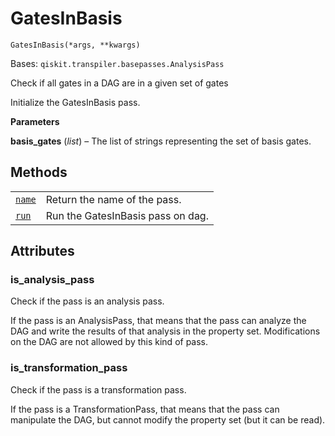 # GatesInBasis

<span id="undefined" />

`GatesInBasis(*args, **kwargs)`

Bases: `qiskit.transpiler.basepasses.AnalysisPass`

Check if all gates in a DAG are in a given set of gates

Initialize the GatesInBasis pass.

**Parameters**

**basis\_gates** (*list*) – The list of strings representing the set of basis gates.

## Methods

|                                                                                                                                              |                                   |
| -------------------------------------------------------------------------------------------------------------------------------------------- | --------------------------------- |
| [`name`](qiskit.transpiler.passes.GatesInBasis.name#qiskit.transpiler.passes.GatesInBasis.name "qiskit.transpiler.passes.GatesInBasis.name") | Return the name of the pass.      |
| [`run`](qiskit.transpiler.passes.GatesInBasis.run#qiskit.transpiler.passes.GatesInBasis.run "qiskit.transpiler.passes.GatesInBasis.run")     | Run the GatesInBasis pass on dag. |

## Attributes

<span id="undefined" />

### is\_analysis\_pass

Check if the pass is an analysis pass.

If the pass is an AnalysisPass, that means that the pass can analyze the DAG and write the results of that analysis in the property set. Modifications on the DAG are not allowed by this kind of pass.

<span id="undefined" />

### is\_transformation\_pass

Check if the pass is a transformation pass.

If the pass is a TransformationPass, that means that the pass can manipulate the DAG, but cannot modify the property set (but it can be read).
